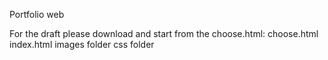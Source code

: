 Portfolio web

For the draft please download and start from the choose.html:
choose.html
index.html
images folder
css folder

